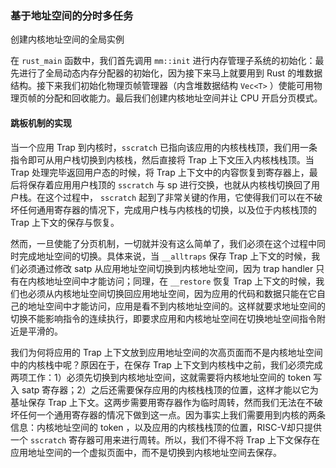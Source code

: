 ### 基于地址空间的分时多任务

创建内核地址空间的全局实例

在 `rust_main` 函数中，我们首先调用 `mm::init` 进行内存管理子系统的初始化：最先进行了全局动态内存分配器的初始化，因为接下来马上就要用到 Rust 的堆数据结构。接下来我们初始化物理页帧管理器（内含堆数据结构 `Vec<T>` ）使能可用物理页帧的分配和回收能力。最后我们创建内核地址空间并让 CPU 开启分页模式。

#### 跳板机制的实现

当一个应用 Trap 到内核时，`sscratch` 已指向该应用的内核栈栈顶，我们用一条指令即可从用户栈切换到内核栈，然后直接将 Trap 上下文压入内核栈栈顶。当 Trap 处理完毕返回用户态的时候，将 Trap 上下文中的内容恢复到寄存器上，最后将保存着应用用户栈顶的 `sscratch` 与 sp 进行交换，也就从内核栈切换回了用户栈。在这个过程中， `sscratch` 起到了非常关键的作用，它使得我们可以在不破坏任何通用寄存器的情况下，完成用户栈与内核栈的切换，以及位于内核栈顶的 Trap 上下文的保存与恢复。

然而，一旦使能了分页机制，一切就并没有这么简单了，我们必须在这个过程中同时完成地址空间的切换。具体来说，当 `__alltraps` 保存 Trap 上下文的时候，我们必须通过修改 satp 从应用地址空间切换到内核地址空间，因为 trap handler 只有在内核地址空间中才能访问；同理，在 `__restore` 恢复 Trap 上下文的时候，我们也必须从内核地址空间切换回应用地址空间，因为应用的代码和数据只能在它自己的地址空间中才能访问，应用是看不到内核地址空间的。这样就要求地址空间的切换不能影响指令的连续执行，即要求应用和内核地址空间在切换地址空间指令附近是平滑的。

我们为何将应用的 Trap 上下文放到应用地址空间的次高页面而不是内核地址空间中的内核栈中呢？原因在于，在保存 Trap 上下文到内核栈中之前，我们必须完成两项工作：1）必须先切换到内核地址空间，这就需要将内核地址空间的 token 写入 satp 寄存器；2）之后还需要保存应用的内核栈栈顶的位置，这样才能以它为基址保存 Trap 上下文。这两步需要用寄存器作为临时周转，然而我们无法在不破坏任何一个通用寄存器的情况下做到这一点。因为事实上我们需要用到内核的两条信息：内核地址空间的 token ，以及应用的内核栈栈顶的位置，RISC-V却只提供一个 `sscratch` 寄存器可用来进行周转。所以，我们不得不将 Trap 上下文保存在应用地址空间的一个虚拟页面中，而不是切换到内核地址空间去保存。